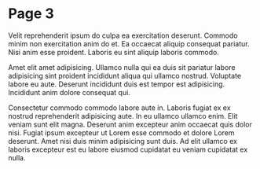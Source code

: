 # Page 3

Velit reprehenderit ipsum do culpa ea exercitation deserunt. Commodo minim non exercitation anim do et. Ea occaecat aliquip consequat pariatur. Nisi anim esse proident. Laboris eu sint aliquip laboris commodo.

Amet elit amet adipisicing. Ullamco nulla qui ea duis sit pariatur labore adipisicing sint proident incididunt aliqua qui ullamco nostrud. Voluptate labore eu aute. Deserunt incididunt duis est tempor est adipisicing. Incididunt anim dolore consequat qui.

Consectetur commodo commodo labore aute in. Laboris fugiat ex ex nostrud reprehenderit adipisicing aute. In eu ullamco ullamco enim. Elit veniam sunt elit magna. Deserunt anim excepteur anim occaecat quis dolor nisi. Fugiat ipsum excepteur ut Lorem esse commodo et dolore Lorem deserunt. Amet nisi duis minim adipisicing sunt duis. Ad elit ullamco ex laboris excepteur est eu labore eiusmod cupidatat eu veniam cupidatat ex nulla.
